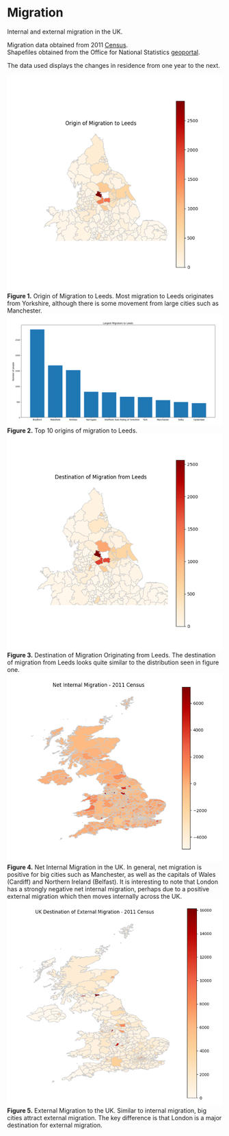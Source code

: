# Migration

Internal and external migration in the UK.

Migration data obtained from 2011 [Census](https://www.nomisweb.co.uk/census/2011/origin_destination).            
Shapefiles obtained from the Office for National Statistics [geoportal](http://geoportal1-ons.opendata.arcgis.com/datasets/fab4feab211c4899b602ecfbfbc420a3_2).

The data used displays the changes in residence from one year to the next.
     
![Migration to Leeds](img/migration_to_Leeds.png)     
**Figure 1.** Origin of Migration to Leeds. Most migration to Leeds originates from  Yorkshire, although there is some movement from large cities such as Manchester.        
![top 10 to Leeds](img/top10_to_Leeds.png)    
**Figure 2.** Top 10 origins of migration to Leeds.         
![Migration from Leeds](img/migration_from_Leeds.png)    
**Figure 3.** Destination of Migration Originating from Leeds. The destination of migration from Leeds looks quite similar to the distribution seen in figure one.    
![Net Internal Migration](img/net_internal_migration.png)    
**Figure 4.** Net Internal Migration in the UK. In general, net migration is positive for big cities such as Manchester, as well as the capitals of Wales (Cardiff) and Northern Ireland (Belfast). It is interesting to note that London has a strongly negative net internal migration, perhaps due to a positive external migration which then moves internally across the UK.    
![External Migration](img/external_migration_to_UK.png)        
**Figure 5.** External Migration to the UK. Similar to internal migration, big cities attract external migration. The key difference is that London is a major destination for external migration.     
